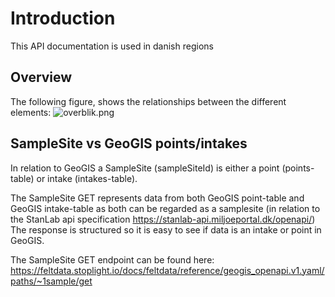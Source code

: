 # Introduction
This API documentation is used in danish regions 


## Overview
The following figure, shows the relationships between the different elements:
 ![overblik.png](https://stoplight.io/api/v1/projects/cHJqOjQ3OTc0/images/yQqe0A07hVg)

## SampleSite vs GeoGIS points/intakes
In relation to GeoGIS a SampleSite (sampleSiteId) is either a point (points-table) or intake (intakes-table). 

The SampleSite GET represents data from both GeoGIS point-table and GeoGIS intake-table as both can be regarded as a samplesite (in relation to the StanLab api specification https://stanlab-api.miljoeportal.dk/openapi/)
The response is structured so it is easy to see if data is an intake or point in GeoGIS.

The SampleSite GET endpoint can be found here: https://feltdata.stoplight.io/docs/feltdata/reference/geogis_openapi.v1.yaml/paths/~1sample/get







